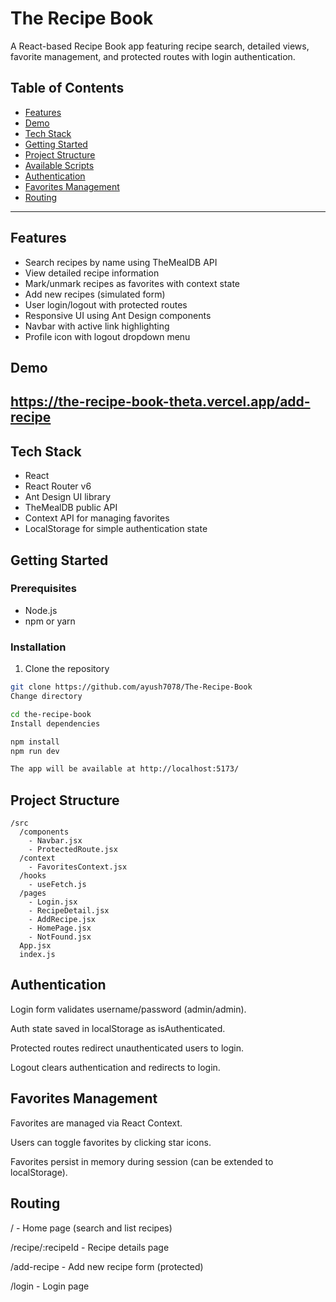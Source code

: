 # The Recipe Book

A React-based Recipe Book app featuring recipe search, detailed views, favorite management, and protected routes with login authentication.


## Table of Contents

- [Features](#features)
- [Demo](#demo)
- [Tech Stack](#tech-stack)
- [Getting Started](#getting-started)
- [Project Structure](#project-structure)
- [Available Scripts](#available-scripts)
- [Authentication](#authentication)
- [Favorites Management](#favorites-management)
- [Routing](#routing)

---

## Features

- Search recipes by name using TheMealDB API
- View detailed recipe information
- Mark/unmark recipes as favorites with context state
- Add new recipes (simulated form)
- User login/logout with protected routes
- Responsive UI using Ant Design components
- Navbar with active link highlighting
- Profile icon with logout dropdown menu


## Demo

https://the-recipe-book-theta.vercel.app/add-recipe
---

## Tech Stack

- React
- React Router v6
- Ant Design UI library
- TheMealDB public API
- Context API for managing favorites
- LocalStorage for simple authentication state


## Getting Started

### Prerequisites

- Node.js 
- npm or yarn

### Installation

1. Clone the repository

```bash
git clone https://github.com/ayush7078/The-Recipe-Book
Change directory

cd the-recipe-book
Install dependencies

npm install
npm run dev

The app will be available at http://localhost:5173/
```
## Project Structure
```
/src
  /components
    - Navbar.jsx
    - ProtectedRoute.jsx
  /context
    - FavoritesContext.jsx
  /hooks
    - useFetch.js
  /pages
    - Login.jsx
    - RecipeDetail.jsx
    - AddRecipe.jsx
    - HomePage.jsx
    - NotFound.jsx
  App.jsx
  index.js
```

## Authentication
Login form validates username/password (admin/admin).

Auth state saved in localStorage as isAuthenticated.

Protected routes redirect unauthenticated users to login.

Logout clears authentication and redirects to login.

## Favorites Management
Favorites are managed via React Context.

Users can toggle favorites by clicking star icons.

Favorites persist in memory during session (can be extended to localStorage).

## Routing
/ - Home page (search and list recipes)

/recipe/:recipeId - Recipe details page

/add-recipe - Add new recipe form (protected)

/login - Login page